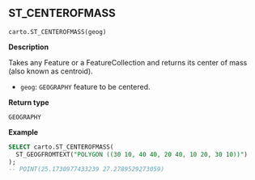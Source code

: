 ## ST_CENTEROFMASS

```sql:signature
carto.ST_CENTEROFMASS(geog)
```

**Description**

Takes any Feature or a FeatureCollection and returns its center of mass (also known as centroid).

* `geog`: `GEOGRAPHY` feature to be centered.

**Return type**

`GEOGRAPHY`

**Example**

```sql
SELECT carto.ST_CENTEROFMASS(
  ST_GEOGFROMTEXT("POLYGON ((30 10, 40 40, 20 40, 10 20, 30 10))")
);
-- POINT(25.1730977433239 27.2789529273059)
```
